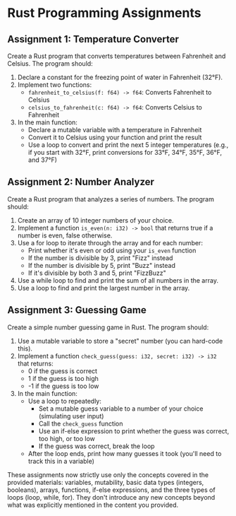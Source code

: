 # Rust Programming Assignments

## Assignment 1: Temperature Converter

Create a Rust program that converts temperatures between Fahrenheit and Celsius. The program should:

1. Declare a constant for the freezing point of water in Fahrenheit (32°F).
2. Implement two functions:
   - `fahrenheit_to_celsius(f: f64) -> f64`: Converts Fahrenheit to Celsius
   - `celsius_to_fahrenheit(c: f64) -> f64`: Converts Celsius to Fahrenheit
3. In the main function:
   - Declare a mutable variable with a temperature in Fahrenheit
   - Convert it to Celsius using your function and print the result
   - Use a loop to convert and print the next 5 integer temperatures (e.g., if you start with 32°F, print conversions for 33°F, 34°F, 35°F, 36°F, and 37°F)


## Assignment 2: Number Analyzer

Create a Rust program that analyzes a series of numbers. The program should:

1. Create an array of 10 integer numbers of your choice.
2. Implement a function `is_even(n: i32) -> bool` that returns true if a number is even, false otherwise.
3. Use a for loop to iterate through the array and for each number:
   - Print whether it's even or odd using your `is_even` function
   - If the number is divisible by 3, print "Fizz" instead
   - If the number is divisible by 5, print "Buzz" instead
   - If it's divisible by both 3 and 5, print "FizzBuzz"
4. Use a while loop to find and print the sum of all numbers in the array.
5. Use a loop to find and print the largest number in the array.

## Assignment 3: Guessing Game

Create a simple number guessing game in Rust. The program should:

1. Use a mutable variable to store a "secret" number (you can hard-code this).
2. Implement a function `check_guess(guess: i32, secret: i32) -> i32` that returns:
   - 0 if the guess is correct
   - 1 if the guess is too high
   - -1 if the guess is too low
3. In the main function:
   - Use a loop to repeatedly:
     - Set a mutable guess variable to a number of your choice (simulating user input)
     - Call the `check_guess` function
     - Use an if-else expression to print whether the guess was correct, too high, or too low
     - If the guess was correct, break the loop
   - After the loop ends, print how many guesses it took (you'll need to track this in a variable)

These assignments now strictly use only the concepts covered in the provided materials: variables, mutability, basic data types (integers, booleans), arrays, functions, if-else expressions, and the three types of loops (loop, while, for). They don't introduce any new concepts beyond what was explicitly mentioned in the content you provided.

